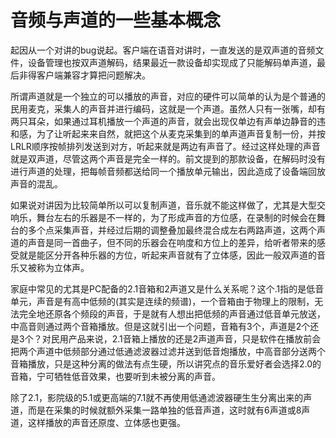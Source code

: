 # 音频与声道的一些基本概念

起因从一个对讲的bug说起。客户端在语音对讲时，一直发送的是双声道的音频文件，设备管理也按双声道解码，结果最近一款设备却实现成了只能解码单声道，最后非得客户端兼容才算把问题解决。

所谓声道就是一个独立的可以播放的声音，对应的硬件可以简单的认为是个普通的民用麦克，采集人的声音并进行编码，这就是一个声道。虽然人只有一张嘴，却有两只耳朵，如果通过耳机播放一个声道的声音，就会出现仅单边有声单边静音的违和感，为了让听起来来自然，就把这个从麦克采集到的单声道声音复制一份，并按LRLR顺序按帧排列发送到对方，听起来就是两边有声音了。经过这样处理的声音就是双声道，尽管这两个声音是完全一样的。前文提到的那款设备，在解码时没有进行声道的处理，把每帧音频都送给同一个播放单元输出，因此造成了设备端回放声音的混乱。

如果说对讲因为比较简单所以可以复制声道，音乐就不能这样做了，尤其是大型交响乐，舞台左右的乐器是不一样的，为了形成声音的方位感，在录制的时候会在舞台的多个点采集声音，并经过后期的调整叠加最终混合成左右两路声道，这两个声道的声音是同一首曲子，但不同的乐器会在响度和方位上的差异，给听者带来的感受就是能区分开各种乐器的方位，听起来声音就有了立体感，因此一般双声道的音乐又被称为立体声。

家庭中常见的尤其是PC配备的2.1音箱和2声道又是什么关系呢？这个.1指的是低音单元，声音是有高中低频的(其实是连续的频谱)，一个音箱由于物理上的限制，无法完全地还原各个频段的声音，于是就有人想出把低频的声音通过低音单元放送，中高音则通过两个音箱播放。但是这就引出一个问题，音箱有3个，声道是2个还是3个？对民用产品来说，2.1音箱上播放的还是2声道声音，只是软件在播放前会把两个声道中低频部分通过低通滤波器过滤并送到低音炮播放，中高音部分送两个音箱播放，只是这种分离的做法有点生硬，所以讲究点的音乐爱好者会选择2.0的音箱，宁可牺牲低音效果，也要听到未被分离的声音。

除了2.1，影院级的5.1或更高端的7.1就不再使用低通滤波器硬生生分离出来的声道，而是在采集的时候就额外采集一路单独的低音声道，这时就有6声道或8声道，这样播放的声音还原度、立体感也更强。